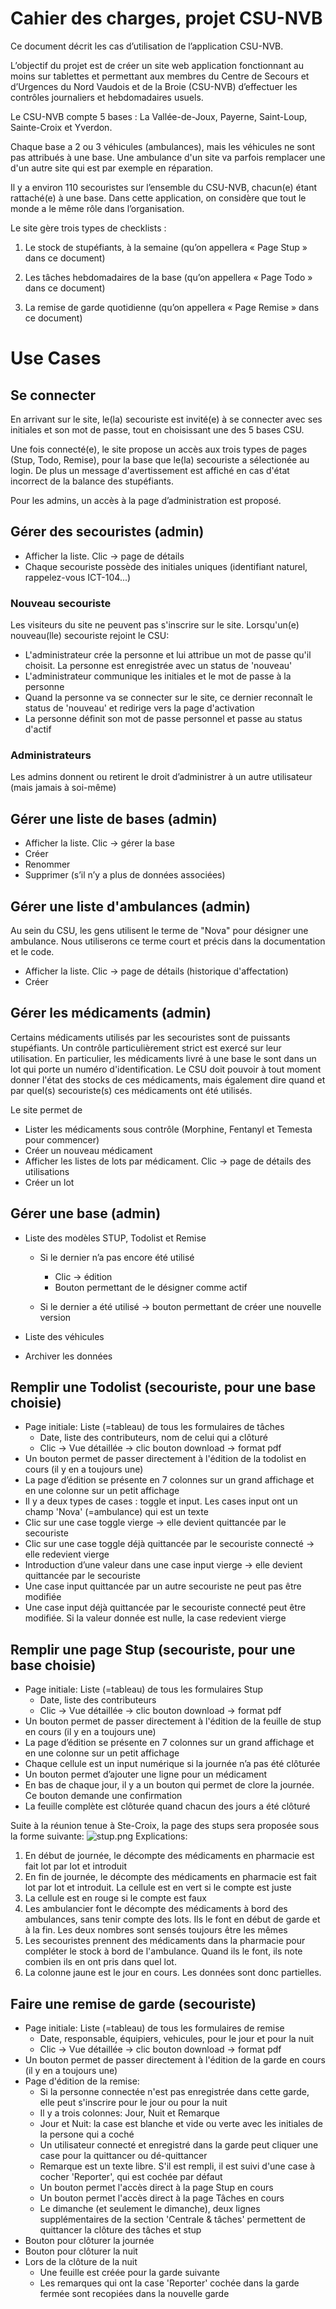 # Cahier des charges, projet CSU-NVB

Ce document décrit les cas d’utilisation de l’application CSU-NVB.

L’objectif du projet est de créer un site web application fonctionnant au moins sur tablettes et permettant aux membres du Centre de Secours et d’Urgences du Nord Vaudois et de la Broie (CSU-NVB) d’effectuer les contrôles journaliers et hebdomadaires usuels.

Le CSU-NVB compte 5 bases : La Vallée-de-Joux, Payerne, Saint-Loup, Sainte-Croix et Yverdon.

Chaque base a 2 ou 3 véhicules (ambulances), mais les véhicules ne sont pas attribués à une base. Une ambulance d'un site va parfois remplacer une d'un autre site qui est par exemple en réparation.

Il y a environ 110 secouristes sur l’ensemble du CSU-NVB, chacun(e) étant rattaché(e) à une base. Dans cette application, on considère que tout le monde a le même rôle dans l’organisation.

Le site gère trois types de checklists :

1.	Le stock de stupéfiants, à la semaine (qu’on appellera « Page Stup » dans ce document)

2.	Les tâches hebdomadaires de la base (qu’on appellera « Page Todo » dans ce document)

3.	La remise de garde quotidienne (qu’on appellera « Page Remise » dans ce document)

# Use Cases

## Se connecter

En arrivant sur le site, le(la) secouriste est invité(e) à se connecter avec ses initiales et son mot de passe, tout en choisissant une des 5 bases CSU.

Une fois connecté(e), le site propose un accès aux trois types de pages (Stup, Todo, Remise), pour la base que le(la) secouriste a sélectionée au login. De plus un message d'avertissement est affiché en cas d'état incorrect de la balance des stupéfiants.

Pour les admins, un accès à la page d’administration est proposé.

## Gérer des secouristes (admin)
- Afficher la liste. Clic -> page de détails
- Chaque secouriste possède des initiales uniques (identifiant naturel, rappelez-vous ICT-104...)

### Nouveau secouriste
Les visiteurs du site ne peuvent pas s'inscrire sur le site. Lorsqu'un(e) nouveau(lle) secouriste rejoint le CSU:

- L'administrateur crée la personne et lui attribue un mot de passe qu'il choisit. La personne est enregistrée avec un status de 'nouveau'
- L'administrateur communique les initiales et le mot de passe à la personne
- Quand la personne va se connecter sur le site, ce dernier reconnaît le status de 'nouveau' et redirige vers la page d'activation
- La personne définit son mot de passe personnel et passe au status d'actif

### Administrateurs
Les admins donnent ou retirent le droit d’administrer à un autre utilisateur (mais jamais à soi-même)

## Gérer une liste de bases (admin)
- Afficher la liste. Clic -> gérer la base
- Créer
- Renommer
- Supprimer (s’il n’y a plus de données associées)

## Gérer une liste d'ambulances (admin)

Au sein du CSU, les gens utilisent le terme de "Nova" pour désigner une ambulance. Nous utiliserons ce terme court et précis dans la documentation et le code.

- Afficher la liste. Clic -> page de détails (historique d'affectation)
- Créer

## Gérer les médicaments (admin)

Certains médicaments utilisés par les secouristes sont de puissants stupéfiants. Un contrôle particulièrement strict est exercé sur leur utilisation.
En particulier, les médicaments livré à une base le sont dans un lot qui porte un numéro d'identification. Le CSU doit pouvoir à tout moment donner l'état des stocks de ces médicaments, mais également dire quand et par quel(s) secouriste(s) ces médicaments ont été utilisés.

Le site permet de
- Lister les médicaments sous contrôle (Morphine, Fentanyl et Temesta pour commencer)
- Créer un nouveau médicament
- Afficher les listes de lots par médicament. Clic -> page de détails des utilisations
- Créer un lot

## Gérer une base (admin)

- Liste des modèles STUP, Todolist et Remise

  - Si le dernier n’a pas encore été utilisé

     - Clic -> édition
     - Bouton permettant de le désigner comme actif
  
  - Si le dernier a été utilisé -> bouton permettant de créer une nouvelle version
- Liste des véhicules
- Archiver les données

## Remplir une Todolist (secouriste, pour une base choisie)
- Page initiale: Liste (=tableau) de tous les formulaires de tâches
  - Date, liste des contributeurs, nom de celui qui a clôturé
  - Clic -> Vue détaillée -> clic bouton download -> format pdf
- Un bouton permet de passer directement à l'édition de la todolist en cours (il y en a toujours une)
- La page d’édition se présente en 7 colonnes sur un grand affichage et en une colonne sur un petit affichage
- Il y a deux types de cases : toggle et input. Les cases input ont un champ 'Nova' (=ambulance) qui est un texte
- Clic sur une case toggle vierge -> elle devient quittancée par le secouriste
- Clic sur une case toggle déjà quittancée par le secouriste connecté -> elle redevient vierge
- Introduction d’une valeur dans une case input vierge -> elle devient quittancée par le secouriste
- Une case input quittancée par un autre secouriste ne peut pas être modifiée
- Une case input déjà quittancée par le secouriste connecté peut être modifiée. Si la valeur donnée est nulle, la case redevient vierge

## Remplir une page Stup (secouriste, pour une base choisie)
- Page initiale: Liste (=tableau) de tous les formulaires Stup
  - Date, liste des contributeurs
  - Clic -> Vue détaillée -> clic bouton download -> format pdf
- Un bouton permet de passer directement à l'édition de la feuille de stup en cours (il y en a toujours une)
- La page d’édition se présente en 7 colonnes sur un grand affichage et en une colonne sur un petit affichage
- Chaque cellule est un input numérique si la journée n’a pas été clôturée
- Un bouton permet d’ajouter une ligne pour un médicament 
- En bas de chaque jour, il y a un bouton qui permet de clore la journée. Ce bouton demande une confirmation
- La feuille complète est clôturée quand chacun des jours a été clôturé

Suite à la réunion tenue à Ste-Croix, la page des stups sera proposée sous la forme suivante:
![stup.png](stup.png)
Explications:

1. En début de journée, le décompte des médicaments en pharmacie est fait lot par lot et introduit
2. En fin de journée, le décompte des médicaments en pharmacie est fait lot par lot et introduit. La cellule est en vert si le compte est juste
3. La cellule est en rouge si le compte est faux
4. Les ambulancier font le décompte des médicaments à bord des ambulances, sans tenir compte des lots. Ils le font en début de garde et à la fin. Les deux nombres sont sensés toujours être les mêmes
5. Les secouristes prennent des médicaments dans la pharmacie pour compléter le stock à bord de l'ambulance. Quand ils le font, ils note combien ils en ont pris dans quel lot.
6. La colonne jaune est le jour en cours. Les données sont donc partielles.

## Faire une remise de garde (secouriste)
- Page initiale: Liste (=tableau) de tous les formulaires de remise
  - Date, responsable, équipiers, vehicules, pour le jour et pour la nuit
  - Clic -> Vue détaillée -> clic bouton download -> format pdf
- Un bouton permet de passer directement à l'édition de la garde en cours (il y en a toujours une)
- Page d'édition de la remise:
  - Si la personne connectée n'est pas enregistrée dans cette garde, elle peut s'inscrire pour le jour ou pour la nuit
  - Il y a trois colonnes: Jour, Nuit et Remarque
  - Jour et Nuit: la case est blanche et vide ou verte avec les initiales de la persone qui a coché
  - Un utilisateur connecté et enregistré dans la garde peut cliquer une case pour la quittancer ou dé-quittancer
  - Remarque est un texte libre. S'il est rempli, il est suivi d'une case à cocher 'Reporter', qui est cochée par défaut
  - Un bouton permet l'accès direct à la page Stup en cours
  - Un bouton permet l'accès direct à la page Tâches en cours
  - Le dimanche (et seulement le dimanche), deux lignes supplémentaires de la section 'Centrale & tâches' permettent de quittancer la clôture des tâches et stup
- Bouton pour clôturer la journée
- Bouton pour clôturer la nuit
- Lors de la clôture de la nuit
  - Une feuille est créée pour la garde suivante
  - Les remarques qui ont la case 'Reporter' cochée dans la garde fermée sont recopiées dans la nouvelle garde

